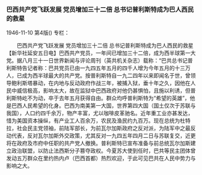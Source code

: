 ### 巴西共产党飞跃发展  党员增加三十二倍  总书记普利斯特成为巴人西民的救星

1946-11-10
第4版()
专栏：

　　巴西共产党飞跃发展
    党员增加三十二倍
    总书记普利斯特成为巴人西民的救星
    【新华社延安五日电】巴西共产党员，一年间已增加三十二倍，成为西半球第一大党。据八月三十一日世界新闻与评论周刊（英共机关杂志）载称：“巴共总书记普利斯特告记者称：巴共党员已由一九四五年五月的四千人增为今年五月的十三万人，已成为西半球最大的共产党。按普利斯特自一九二四年以来即闻名于世，曾领导鲍利斯塔暴动，在内地与反动政府作战三年，被捕入狱，垂十年之久，因他在人民中威信极高，影响太大，故在监狱中巴西政府对他仍甚惧怕，且施以利诱，但普利斯特屹不为动，卒于去年五月获得自由。群众均呼普利斯特为“希望的英雄”，他是巴西人民希望的化身。巴西为南美第一大国，世界第四大国（国土仅次于苏联与我国），人口约四千余万，物产丰富，尤以咖啡皮革驰名。近年重工业亦甚发达，惜为美国资本操纵，有产业工人百余万，农民及渔民约九百万。现在总统为杜特拉，社会民主党领袖，前陆军部长，为前瓦尔加斯政府之反对派，为陆军中之最反动代表，反对瓦尔加斯外交政策，尤其反对一九四五年四月二日与苏联复交，近更将在政府及市府中任职的共产党人撤换。普利斯特已宣布准备与前总统瓦尔加斯建立政治联盟，以防止法西斯分子篡夺政权。今夏苏大使到任时，巴共等民主团体曾发动五万群众在里约热内卢（巴西首都）热烈欢迎，于此可见巴共在人民中势力与影响之大。
